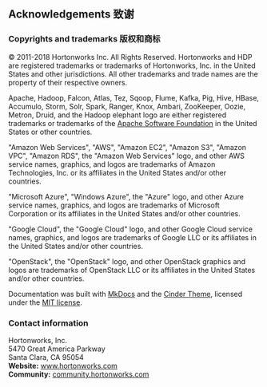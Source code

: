 <!---
  Licensed under the Apache License, Version 2.0 (the "License");
  you may not use this file except in compliance with the License.
  You may obtain a copy of the License at

   http://www.apache.org/licenses/LICENSE-2.0

  Unless required by applicable law or agreed to in writing, software
  distributed under the License is distributed on an "AS IS" BASIS,
  WITHOUT WARRANTIES OR CONDITIONS OF ANY KIND, either express or implied.
  See the License for the specific language governing permissions and
  limitations under the License. See accompanying LICENSE file.
-->

## Acknowledgements 致谢

### Copyrights and trademarks 版权和商标

© 2011-2018 Hortonworks Inc. All Rights Reserved. Hortonworks and HDP are registered trademarks
or trademarks of Hortonworks, Inc. in the United States and other jurisdictions.  All other
trademarks and trade names are the property of their respective owners.

Apache, Hadoop, Falcon, Atlas, Tez, Sqoop, Flume, Kafka, Pig, Hive,
HBase, Accumulo, Storm, Solr, Spark, Ranger, Knox, Ambari, ZooKeeper,
Oozie, Metron, Druid, and the Hadoop elephant logo are either registered trademarks or
trademarks of the <a href="http://www.apache.org/" target="_blank">Apache Software Foundation</a> in
the United States or other countries.

"Amazon Web Services", "AWS", "Amazon EC2", "Amazon S3", 
"Amazon VPC", "Amazon RDS", the "Amazon Web Services" logo, and other
AWS service names, graphics, and logos are trademarks of Amazon Technologies, Inc. or its affiliates in the United States and/or other countries.

"Microsoft Azure", "Windows Azure", the "Azure" logo, and other
Azure service names, graphics, and logos are trademarks of Microsoft Corporation or its affiliates in the United States and/or other countries.

"Google Cloud", the "Google Cloud" logo, and other
Google Cloud service names, graphics, and logos are trademarks of Google LLC or its affiliates in the United States and/or other countries.

"OpenStack", the "OpenStack" logo, and other
OpenStack graphics and logos are trademarks of OpenStack LLC or its affiliates in the United States and/or other countries.

Documentation was built with <a href="http://www.mkdocs.org/" target="_blank">MkDocs</a> and the
<a href="http://sourcefoundry.org/cinder/" target="_blank">Cinder Theme</a>, licensed under
the <a href="https://github.com/chrissimpkins/cinder/blob/master/LICENSE.md" target="_blank">MIT license</a>.

### Contact information

Hortonworks, Inc.
<br>
5470 Great America Parkway
<br>
Santa Clara, CA 95054
<br>
**Website:** <a href="http://hortonworks.com" target="_blank">www.hortonworks.com</a>
<br>
**Community:** <a href="http://community.hortonworks.com" target="_blank">community.hortonworks.com</a>

